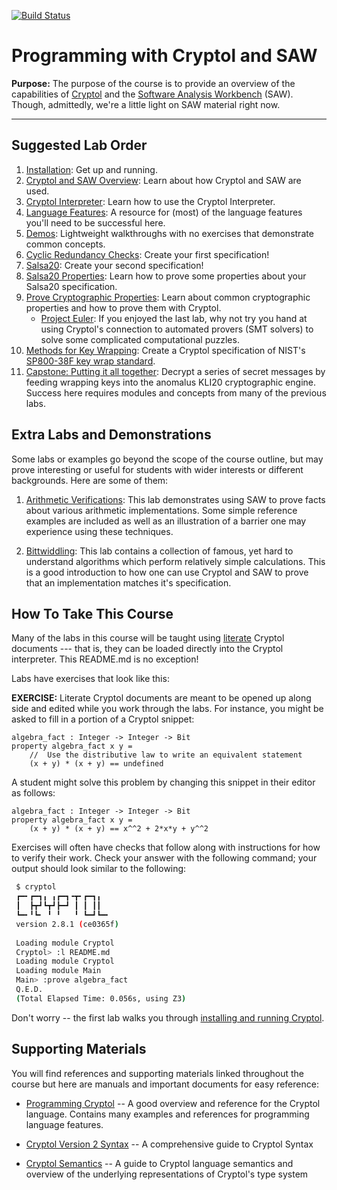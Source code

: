 [![Build Status](https://travis-ci.com/weaversa/cryptol-course.svg?branch=master)](https://travis-ci.com/weaversa/cryptol-course)

# Programming with Cryptol and SAW

**Purpose:** The purpose of the course is to provide an overview of
the capabilities of [Cryptol](https://github.com/GaloisInc/cryptol)
and the [Software Analysis
Workbench](https://github.com/GaloisInc/saw-script) (SAW). Though,
admittedly, we're a little light on SAW material right now.

-----

## Suggested Lab Order

1. [Installation](labs/install.md): Get up and running.
2. [Cryptol and SAW Overview](labs/Overview/Overview.md): Learn about
   how Cryptol and SAW are used.
3. [Cryptol Interpreter](labs/Interpreter/Interpreter.md): Learn how
   to use the Cryptol Interpreter.
4. [Language Features](labs/LanguageLab/LanguageLab.md): A resource
   for (most) of the language features you'll need to be successful
   here.
5. [Demos](labs/Demos/Demos.md): Lightweight walkthroughs with no
   exercises that demonstrate common concepts.
6. [Cyclic Redundancy Checks](labs/CRC/CRC.md): Create your first
   specification!
7. [Salsa20](labs/Salsa20/Salsa20.md): Create your second
   specification!
8. [Salsa20 Properties](labs/Salsa20/Salsa20Props.md): Learn how to
   prove some properties about your Salsa20 specification.
9. [Prove Cryptographic
   Properties](labs/CryptoProofs/CryptoProofs.md): Learn about common
   cryptographic properties and how to prove them with Cryptol.
    * [Project Euler](labs/ProjectEuler/ProjectEuler.md): If you
      enjoyed the last lab, why not try you hand at using Cryptol's
      connection to automated provers (SMT solvers) to solve some
      complicated computational puzzles.
10. [Methods for Key Wrapping](labs/KeyWrapping/KeyWrapping.md):
   Create a Cryptol specification of NIST's [SP800-38F key wrap
   standard](https://csrc.nist.gov/publications/detail/sp/800-38f/final).
11. [Capstone: Putting it all
   together](labs/LorumIpsum/LorumIpsum.md): Decrypt a series of
   secret messages by feeding wrapping keys into the anomalus KLI20
   cryptographic engine. Success here requires modules and concepts
   from many of the previous labs.


## Extra Labs and Demonstrations

Some labs or examples go beyond the scope of the course outline, but
may prove interesting or useful for students with wider interests or
different backgrounds. Here are some of them:

1. [Arithmetic Verifications](saw/arithmetic-verification/README.md):
   This lab demonstrates using SAW to prove facts about various
   arithmetic implementations. Some simple reference examples are
   included as well as an illustration of a barrier one may experience
   using these techniques.

2. [Bittwiddling](labs/saw/bittwiddling.md): This lab contains a
   collection of famous, yet hard to understand algorithms which
   perform relatively simple calculations. This is a good introduction
   to how one can use Cryptol and SAW to prove that an implementation
   matches it's specification.


## How To Take This Course

Many of the labs in this course will be taught using
[literate](https://en.wikipedia.org/wiki/Literate_programming) Cryptol
documents --- that is, they can be loaded directly into the Cryptol
interpreter. This README.md is no exception!

Labs have exercises that look like this:

**EXERCISE:** Literate Cryptol documents are meant to be opened up
along side and edited while you work through the labs. For instance,
you might be asked to fill in a portion of a Cryptol snippet:

```ignore
algebra_fact : Integer -> Integer -> Bit
property algebra_fact x y =
    //  Use the distributive law to write an equivalent statement
    (x + y) * (x + y) == undefined
```

A student might solve this problem by changing this snippet in their
editor as follows:

```
algebra_fact : Integer -> Integer -> Bit
property algebra_fact x y =
    (x + y) * (x + y) == x^^2 + 2*x*y + y^^2 
```

Exercises will often have checks that follow along with instructions
for how to verify their work. Check your answer with the following
command; your output should look similar to the following:

```sh
 $ cryptol
 ┏━╸┏━┓╻ ╻┏━┓╺┳╸┏━┓╻
 ┃  ┣┳┛┗┳┛┣━┛ ┃ ┃ ┃┃
 ┗━╸╹┗╸ ╹ ╹   ╹ ┗━┛┗━╸
 version 2.8.1 (ce0365f)
 
 Loading module Cryptol
 Cryptol> :l README.md
 Loading module Cryptol
 Loading module Main
 Main> :prove algebra_fact 
 Q.E.D.
 (Total Elapsed Time: 0.056s, using Z3)
```

Don't worry -- the first lab walks you through [installing and running
Cryptol](INSTALL.md).


## Supporting Materials

You will find references and supporting materials linked throughout
the course but here are manuals and important documents for easy
reference:

* [Programming
  Cryptol](https://github.com/GaloisInc/cryptol/blob/master/docs/ProgrammingCryptol.pdf)
  -- A good overview and reference for the Cryptol language. Contains
  many examples and references for programming language features.

* [Cryptol Version 2
  Syntax](https://github.com/GaloisInc/cryptol/blob/master/docs/Syntax.pdf)
  -- A comprehensive guide to Cryptol Syntax

* [Cryptol
  Semantics](https://github.com/GaloisInc/cryptol/blob/master/docs/Semantics.pdf)
  -- A guide to Cryptol language semantics and overview of the
  underlying representations of Cryptol's type system

